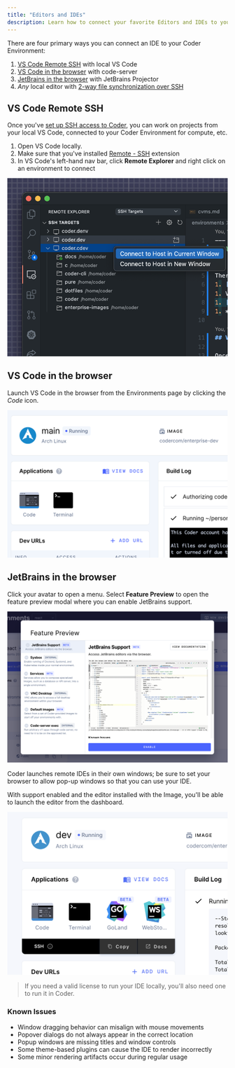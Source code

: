 ```yaml
---
title: "Editors and IDEs"
description: Learn how to connect your favorite Editors and IDEs to your remote Environment.
---
```


There are four primary ways you can connect an IDE to your Coder Environment:

1. [VS Code Remote SSH](#vs-code-remote-ssh) with local VS Code
1. [VS Code in the browser](#vs-code-in-the-browser) with code-server
1. [JetBrains in the browser](#jetbrains-in-the-browser) with JetBrains Projector
1. *Any* local editor with [2-way file synchronization over SSH](https://help.coder.com/hc/en-us/articles/360058001313?__hstc=103542367.6151dcd6d50b6cb62a878734c4aad255.1608274456028.1608306470901.1608410536657.3&__hssc=103542367.75.1608410536657&__hsfp=974138608)

## VS Code Remote SSH

Once you've [set up SSH access to Coder](./ssh.md), you can work on projects
from your local VS Code, connected to your Coder Environment for compute,
etc.

1. Open VS Code locally.
2. Make sure that you've installed [Remote -
   SSH](https://marketplace.visualstudio.com/items?itemName=ms-vscode-remote.remote-ssh)
   extension
3. In VS Code's left-hand nav bar, click **Remote Explorer** and right click on
an environment to connect

![VS Code Remote Explorer](../assets/vscode-remote-ssh-panel.png)

## VS Code in the browser

Launch VS Code in the browser from the Environments page by clicking the *Code* icon.

![Launch an Environment](../assets/launch-env.png)

## JetBrains in the browser

Click your avatar to open a menu. Select **Feature Preview** to open the feature
preview modal where you can enable JetBrains support.

![Enable JetBrains Support](../assets/enable-jetbrains-support.png)

Coder launches remote IDEs in their own windows; be sure to set your
browser to allow pop-up windows so that you can use your IDE.

With support enabled and the editor installed with the Image, you'll be able to
launch the editor from the dashboard.

![JetBrains Logos](../assets/jetbrains-launcher-icons.png)

> If you need a valid license to run your IDE locally, you'll also need one to
> run it in Coder.

### Known Issues

- Window dragging behavior can misalign with mouse movements
- Popover dialogs do not always appear in the correct location
- Popup windows are missing titles and window controls
- Some theme-based plugins can cause the IDE to render incorrectly
- Some minor rendering artifacts occur during regular usage
